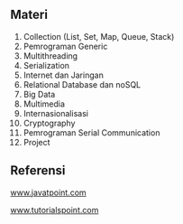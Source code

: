 ## Materi

1. Collection (List, Set, Map, Queue, Stack)
2. Pemrograman Generic
3. Multithreading
4. Serialization
5. Internet dan Jaringan
6. Relational Database dan noSQL
7. Big Data
8. Multimedia
9. Internasionalisasi
10. Cryptography
11. Pemrograman Serial Communication
12. Project

## Referensi

www.javatpoint.com

www.tutorialspoint.com
